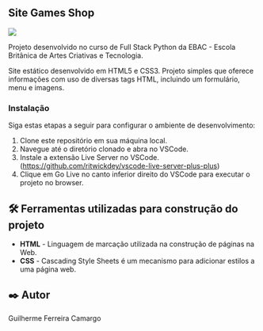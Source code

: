 ## Site Games Shop

<img src="https://servidor-estatico-tan.vercel.app/games_shop.png">

Projeto desenvolvido no curso de Full Stack Python da EBAC - Escola Britânica de Artes Criativas e Tecnologia.

Site estático desenvolvido em HTML5 e CSS3. Projeto simples que oferece informações com uso de diversas tags HTML,
incluindo um formulário, menu e imagens.

### Instalação

Siga estas etapas a seguir para configurar o ambiente de desenvolvimento:

1. Clone este repositório em sua máquina local.
2. Navegue até o diretório clonado e abra no VSCode.
3. Instale a extensão Live Server no VSCode. (https://github.com/ritwickdey/vscode-live-server-plus-plus)
4. Clique em Go Live no canto inferior direito do VSCode para executar o projeto no browser.

## 🛠️ Ferramentas utilizadas para construção do projeto

* **HTML** - Linguagem de marcação utilizada na construção de páginas na Web.
* **CSS** - Cascading Style Sheets é um mecanismo para adicionar estilos a uma página web.

## ✒️ Autor

Guilherme Ferreira Camargo
